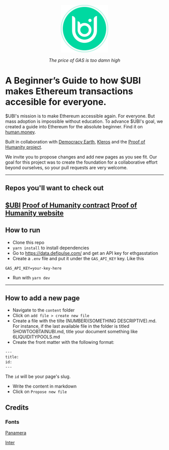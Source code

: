 <p align="Center">
<img src="public/UBIlogo2.png"  width="150">
</p>
  <p align="center"><i>The price of GAS is too damn high</i></p>

# A Beginner’s Guide to how $UBI makes Ethereum transactions accesible for everyone.

$UBI's mission is to make Ethereum accessible again. For everyone. 
But mass adoption is impossible without education. To advance $UBI's goal, we created a guide into Ethereum for the absolute beginner. Find it on [human.money](human.money).

Built in collaboration with [Democracy Earth](http://democracy.earth), [Kleros](https://github.com/kleros) and the [Proof of Humanity project](https://github.com/Proof-Of-Humanity).

We invite you to propose changes and add new pages as you see fit. Our goal for this project was to create the foundation for a collaborative effort beyond ourselves, so your pull requests are very welcome.

-------

## Repos you'll want to check out

[$UBI](https://github.com/DemocracyEarth/ubi)
[Proof of Humanity contract](https://github.com/Proof-Of-Humanity/Proof-Of-Humanity)
[Proof of Humanity website](https://github.com/Proof-Of-Humanity/proof-of-humanity-web)
-------

## How to run

* Clone this repo
* `yarn install` to install dependencies
* Go to https://data.defipulse.com/ and get an API key for ethgasstation
* Create a `.env` file and put it under the `GAS_API_KEY` key. Like this
 
```env
GAS_API_KEY=your-key-here
```

* Run with `yarn dev`

-------

## How to add a new page

* Navigate to the `content` folder
* Click on `add file > create new file`
* Create a file with the tilte (NUMBER)(SOMETHING DESCRIPTIVE).md. For instance, if the last available file in the folder is titled 5HOWTOOBTAINUBI.md, title your document something like 6LIQUIDITYPOOLS.md 
* Create the front matter with the following format:
 ```
 ---
 title:
 id:
 ---
 ```
 The `id` will be your page's slug.
 * Write the content in markdown
 * Click on `Propose new file`

## Credits

### Fonts 
[Panamera](https://noirblancrouge.com/fonts/panamera/#:~:text=Panamera%20is%20a%20modern%20sans%20serif%20font%20family.&text=Panamera%20font%20works%20well%20both,a%20wide%20range%20of%20projects.) 

[Inter](https://github.com/rsms/inter)



